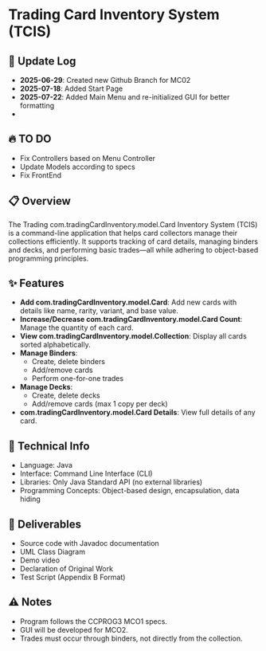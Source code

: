 # Trading Card Inventory System (TCIS)

## 📌 Update Log
- **2025-06-29**: Created new Github Branch for MC02
- **2025-07-18**: Added Start Page
- **2025-07-22**: Added Main Menu and re-initialized GUI for better formatting
- 
## 🔥 TO DO
- Fix Controllers based on Menu Controller
- Update Models according to specs
- Fix FrontEnd


## 📋 Overview
The Trading com.tradingCardInventory.model.Card Inventory System (TCIS) is a command-line application that helps card collectors manage their collections efficiently. It supports tracking of card details, managing binders and decks, and performing basic trades—all while adhering to object-based programming principles.

## ✨ Features
- **Add com.tradingCardInventory.model.Card**: Add new cards with details like name, rarity, variant, and base value.
- **Increase/Decrease com.tradingCardInventory.model.Card Count**: Manage the quantity of each card.
- **View com.tradingCardInventory.model.Collection**: Display all cards sorted alphabetically.
- **Manage Binders**:
  - Create, delete binders
  - Add/remove cards
  - Perform one-for-one trades
- **Manage Decks**:
  - Create, delete decks
  - Add/remove cards (max 1 copy per deck)
- **com.tradingCardInventory.model.Card Details**: View full details of any card.

## 🔧 Technical Info
- Language: Java
- Interface: Command Line Interface (CLI)
- Libraries: Only Java Standard API (no external libraries)
- Programming Concepts: Object-based design, encapsulation, data hiding

## 📁 Deliverables
- Source code with Javadoc documentation
- UML Class Diagram
- Demo video
- Declaration of Original Work
- Test Script (Appendix B Format)

## ⚠️ Notes
- Program follows the CCPROG3 MCO1 specs.
- GUI will be developed for MCO2.
- Trades must occur through binders, not directly from the collection.
